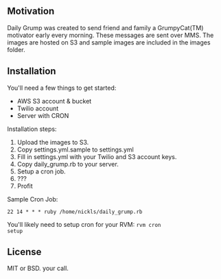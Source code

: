 
## Motivation

Daily Grump was created to send friend and family a GrumpyCat(TM) motivator early every morning. These messages are sent over MMS. The images are hosted on S3 and sample images are included in the images folder.

## Installation

You'll need a few things to get started:
* AWS S3 account & bucket
* Twilio account
* Server with CRON

Installation steps:
1. Upload the images to S3.
2. Copy settings.yml.sample to settings.yml
3. Fill in settings.yml with your Twilio and S3 account keys.
4. Copy daily_grump.rb to your server.
5. Setup a cron job.
6. ???
7. Profit

Sample Cron Job:
```
22 14 * * * ruby /home/nickls/daily_grump.rb
```

You'll likely need to setup cron for your RVM:
<code>rvm cron setup</code>

## License

MIT or BSD. your call.
